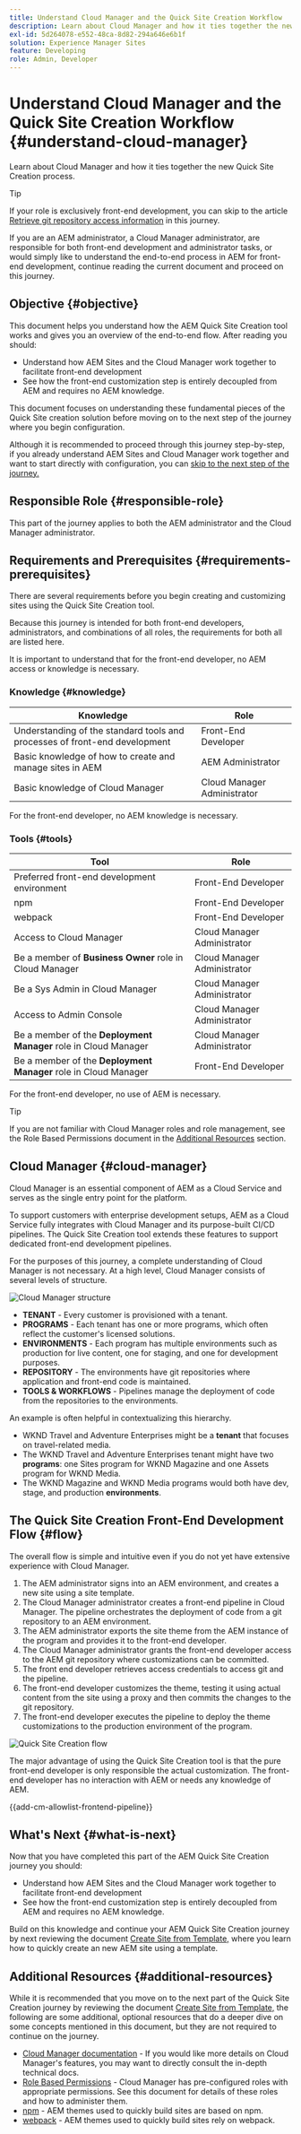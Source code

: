 ```yaml
---
title: Understand Cloud Manager and the Quick Site Creation Workflow
description: Learn about Cloud Manager and how it ties together the new Quick Site Creation process.
exl-id: 5d264078-e552-48ca-8d82-294a646e6b1f
solution: Experience Manager Sites
feature: Developing
role: Admin, Developer
---
```

# Understand Cloud Manager and the Quick Site Creation Workflow {#understand-cloud-manager}

Learn about Cloud Manager and how it ties together the new Quick Site Creation process.

>[!TIP]
>
>If your role is exclusively front-end development, you can skip to the article [Retrieve git repository access information](retrieve-access.md) in this journey.
>
>If you are an AEM administrator, a Cloud Manager administrator, are responsible for both front-end development and administrator tasks, or would simply like to understand the end-to-end process in AEM for front-end development, continue reading the current document and proceed on this journey.

## Objective {#objective}

This document helps you understand how the AEM Quick Site Creation tool works and gives you an overview of the end-to-end flow. After reading you should:

* Understand how AEM Sites and the Cloud Manager work together to facilitate front-end development
* See how the front-end customization step is entirely decoupled from AEM and requires no AEM knowledge.

This document focuses on understanding these fundamental pieces of the Quick Site creation solution before moving on to the next step of the journey where you begin configuration.

Although it is recommended to proceed through this journey step-by-step, if you already understand AEM Sites and Cloud Manager work together and want to start directly with configuration, you can [skip to the next step of the journey.](create-site.md)

## Responsible Role {#responsible-role}

This part of the journey applies to both the AEM administrator and the Cloud Manager administrator.

## Requirements and Prerequisites {#requirements-prerequisites}

There are several requirements before you begin creating and customizing sites using the Quick Site Creation tool.

Because this journey is intended for both front-end developers, administrators, and combinations of all roles, the requirements for both all are listed here.

It is important to understand that for the front-end developer, no AEM access or knowledge is necessary.

### Knowledge {#knowledge}

|Knowledge|Role|
|---|---|
|Understanding of the standard tools and processes of front-end development|Front-End Developer|
|Basic knowledge of how to create and manage sites in AEM|AEM Administrator|
|Basic knowledge of Cloud Manager|Cloud Manager Administrator|

For the front-end developer, no AEM knowledge is necessary.

### Tools {#tools}

|Tool|Role|
|---|---|
|Preferred front-end development environment|Front-End Developer|
|npm|Front-End Developer|
|webpack|Front-End Developer|
|Access to Cloud Manager|Cloud Manager Administrator|
|Be a member of **Business Owner** role in Cloud Manager|Cloud Manager Administrator|
|Be a Sys Admin in Cloud Manager|Cloud Manager Administrator|
|Access to Admin Console|Cloud Manager Administrator|
|Be a member of the **Deployment Manager** role in Cloud Manager|Cloud Manager Administrator|
|Be a member of the **Deployment Manager** role in Cloud Manager|Front-End Developer|

For the front-end developer, no use of AEM is necessary.

>[!TIP]
>
>If you are not familiar with Cloud Manager roles and role management, see the Role Based Permissions document in the [Additional Resources](#additional-resources) section.

## Cloud Manager {#cloud-manager}

Cloud Manager is an essential component of AEM as a Cloud Service and serves as the single entry point for the platform.

To support customers with enterprise development setups, AEM as a Cloud Service fully integrates with Cloud Manager and its purpose-built CI/CD pipelines. The Quick Site Creation tool extends these features to support dedicated front-end development pipelines.

For the purposes of this journey, a complete understanding of Cloud Manager is not necessary. At a high level, Cloud Manager consists of several levels of structure.

![Cloud Manager structure](assets/cloud-manager-structure.png)

* **TENANT** - Every customer is provisioned with a tenant.
* **PROGRAMS** - Each tenant has one or more programs, which often reflect the customer's licensed solutions.
* **ENVIRONMENTS** - Each program has multiple environments such as production for live content, one for staging, and one for development purposes.
* **REPOSITORY** - The environments have git repositories where application and front-end code is maintained.
* **TOOLS &amp; WORKFLOWS** - Pipelines manage the deployment of code from the repositories to the environments.

An example is often helpful in contextualizing this hierarchy.

* WKND Travel and Adventure Enterprises might be a **tenant** that focuses on travel-related media.
* The WKND Travel and Adventure Enterprises tenant might have two **programs**: one Sites program for WKND Magazine and one Assets program for WKND Media.
* The WKND Magazine and WKND Media programs would both have dev, stage, and production **environments**.

## The Quick Site Creation Front-End Development Flow {#flow}

The overall flow is simple and intuitive even if you do not yet have extensive experience with Cloud Manager.

1. The AEM administrator signs into an AEM environment, and creates a new site using a site template.
1. The Cloud Manager administrator creates a front-end pipeline in Cloud Manager. The pipeline orchestrates the deployment of code from a git repository to an AEM environment.
1. The AEM administrator exports the site theme from the AEM instance of the program and provides it to the front-end developer.
1. The Cloud Manager administrator grants the front-end developer access to the AEM git repository where customizations can be committed.
1. The front end developer retrieves access credentials to access git and the pipeline.
1. The front-end developer customizes the theme, testing it using actual content from the site using a proxy and then commits the changes to the git repository.
1. The front-end developer executes the pipeline to deploy the theme customizations to the production environment of the program.

![Quick Site Creation flow](assets/qsc-flow.png)

The major advantage of using the Quick Site Creation tool is that the pure front-end developer is only responsible the actual customization. The front-end developer has no interaction with AEM or needs any knowledge of AEM.

{{add-cm-allowlist-frontend-pipeline}}

## What's Next {#what-is-next}

Now that you have completed this part of the AEM Quick Site Creation journey you should:

* Understand how AEM Sites and the Cloud Manager work together to facilitate front-end development
* See how the front-end customization step is entirely decoupled from AEM and requires no AEM knowledge.

Build on this knowledge and continue your AEM Quick Site Creation journey by next reviewing the document [Create Site from Template,](create-site.md) where you learn how to quickly create an new AEM site using a template.

## Additional Resources {#additional-resources}

While it is recommended that you move on to the next part of the Quick Site Creation journey by reviewing the document [Create Site from Template,](create-site.md) the following are some additional, optional resources that do a deeper dive on some concepts mentioned in this document, but they are not required to continue on the journey.

* [Cloud Manager documentation](https://experienceleague.adobe.com/docs/experience-manager-cloud-service/onboarding/onboarding-concepts/cloud-manager-introduction.html) - If you would like more details on Cloud Manager's features, you may want to directly consult the in-depth technical docs.
* [Role Based Permissions](https://experienceleague.adobe.com/docs/experience-manager-cloud-manager/using/requirements/role-based-permissions.html) - Cloud Manager has pre-configured roles with appropriate permissions. See this document for details of these roles and how to administer them.
* [npm](https://www.npmjs.com) - AEM themes used to quickly build sites are based on npm.
* [webpack](https://webpack.js.org) - AEM themes used to quickly build sites rely on webpack.
